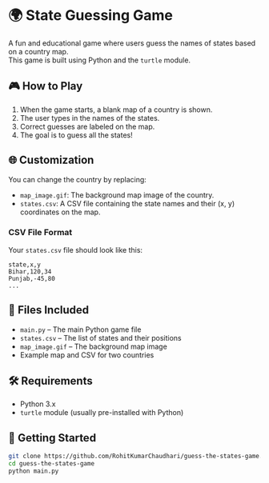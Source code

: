 # 🌍 State Guessing Game

A fun and educational game where users guess the names of states based on a country map.  
This game is built using Python and the `turtle` module.

## 🎮 How to Play

1. When the game starts, a blank map of a country is shown.
2. The user types in the names of the states.
3. Correct guesses are labeled on the map.
4. The goal is to guess all the states!

## 🌐 Customization

You can change the country by replacing:

- `map_image.gif`: The background map image of the country.
- `states.csv`: A CSV file containing the state names and their (x, y) coordinates on the map.


### CSV File Format

Your `states.csv` file should look like this:

```csv
state,x,y
Bihar,120,34
Punjab,-45,80
...
```

## 📁 Files Included

- `main.py` – The main Python game file
- `states.csv` – The list of states and their positions
- `map_image.gif` – The background map image
- Example map and CSV for two countries

## 🛠 Requirements

- Python 3.x
- `turtle` module (usually pre-installed with Python)

## 🚀 Getting Started

```bash
git clone https://github.com/RohitKumarChaudhari/guess-the-states-game.git
cd guess-the-states-game
python main.py
```




